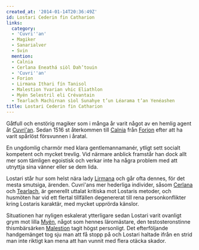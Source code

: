 ```yaml
---
created_at: '2014-01-14T20:36:49Z'
id: Lostari Cederin fin Catharion
links:
  category:
  - 'Cuvri''an'
  - Magiker
  - Sanarialver
  - Svin
  mention:
  - Calnia
  - Cerlana Eneathá siòl Dah’touin
  - 'Cuvri''an'
  - Forion
  - Lirmana Ithari fín Tanisol
  - Malestion Yvarian vhic Eliathlon
  - Myën Selestril eli Crévantain
  - Tearlach Machirnan sìol Sunahye t’un Léarama t’an Yenéashen
title: Lostari Cederin fin Catharion
---
```


Gåtfull och enstörig magiker som i många år varit något av en hemlig agent åt [Cuvri'an]. Sedan 1516
st återkommen till [Calnia] från [Forion] efter att ha varit spårlöst försvunnen i åratal.

En ungdomlig charmör med klara gentlemannamanér, ytligt sett socialt kompetent och mycket trevlig.
Vid närmare anblick framstår han dock allt mer som tämligen egoistisk och verkar inte ha några
problem med att utnyttja sina vänner eller se dem lida.

Lostari står hur som helst nära lady [Lirmana] och går ofta dennes, för det mesta smutsiga, ärenden.
Cuvri'ans mer hederliga individer, såsom [Cerlana] och [Tearlach], är generellt uttalat kritiska mot
Lostaris metoder, och husmöten har vid ett flertal tillfällen degenererat till rena personkonflikter
kring Lostaris karaktär, med mycket upprörda känslor.

Situationen har nyligen eskalerat ytterligare sedan Lostari varit ovanligt grym mot lilla [Myën],
något som hennes läromästare, den testosteronstinne thismbärsärken [Malestion] tagit högst
personligt. Det efterföljande handgemänget tog sju man att få stopp på och Lostari haltade ifrån en
strid man inte riktigt kan mena att han vunnit med flera otäcka skador.

  [Cuvri'an]: Cuvrian
  [Calnia]: Calnia
  [Forion]: Forion
  [Lirmana]: Lirmana_Ithari_fín_Tanisol
  [Cerlana]: Cerlana_Eneathá_siòl_Dahtouin
  [Tearlach]: Tearlach_Machirnan_sìol_Sunahye_tun_Léarama_tan_Yenéashen
  [Myën]: Myën_Selestril_eli_Crévantain
  [Malestion]: Malestion_Yvarian_vhic_Eliathlon